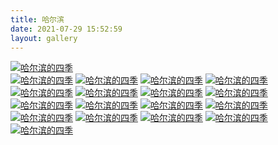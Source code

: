 ```yaml
---
title: 哈尔滨
date: 2021-07-29 15:52:59
layout: gallery
---
```


[![哈尔滨的四季](harbin/thumbnails/thumb_IMG_20200614_115201.jpg "家")](harbin/IMG_20200614_115201.jpg)         
[![哈尔滨的四季](harbin/thumbnails/thumb_IMG_20200623_165025.jpg "家")](harbin/IMG_20200623_165025.jpg)
[![哈尔滨的四季](harbin/thumbnails/thumb_IMG_20200623_165030.jpg "家")](harbin/IMG_20200623_165030.jpg)
[![哈尔滨的四季](harbin/thumbnails/thumb_IMG_20200627_153214.jpg "家")](harbin/IMG_20200627_153214.jpg)
[![哈尔滨的四季](harbin/thumbnails/thumb_IMG_20200627_154056.jpg "家")](harbin/IMG_20200627_154056.jpg)
[![哈尔滨的四季](harbin/thumbnails/thumb_IMG_20200627_154104.jpg "家")](harbin/IMG_20200627_154104.jpg)
[![哈尔滨的四季](harbin/thumbnails/thumb_IMG_20200627_182758.jpg "家")](harbin/IMG_20200627_182758.jpg)
[![哈尔滨的四季](harbin/thumbnails/thumb_IMG_20200627_182802.jpg "家")](harbin/IMG_20200627_182802.jpg)
[![哈尔滨的四季](harbin/thumbnails/thumb_IMG_20200627_182812.jpg "家")](harbin/IMG_20200627_182812.jpg)
[![哈尔滨的四季](harbin/thumbnails/thumb_IMG_20200627_190507.jpg "家")](harbin/IMG_20200627_190507.jpg)
[![哈尔滨的四季](harbin/thumbnails/thumb_IMG_20200627_190510.jpg "家")](harbin/IMG_20200627_190510.jpg)
[![哈尔滨的四季](harbin/thumbnails/thumb_IMG_20200630_174942.jpg "家")](harbin/IMG_20200630_174942.jpg)
[![哈尔滨的四季](harbin/thumbnails/thumb_IMG_20200630_174946.jpg "家")](harbin/IMG_20200630_174946.jpg)
[![哈尔滨的四季](harbin/thumbnails/thumb_IMG_20200630_174953.jpg "家")](harbin/IMG_20200630_174953.jpg)
[![哈尔滨的四季](harbin/thumbnails/thumb_IMG_20200630_175013.jpg "家")](harbin/IMG_20200630_175013.jpg)
[![哈尔滨的四季](harbin/thumbnails/thumb_IMG_20200630_175019.jpg "家")](harbin/IMG_20200630_175019.jpg)
[![哈尔滨的四季](harbin/thumbnails/thumb_IMG_20200704_160719.jpg "家")](harbin/IMG_20200704_160719.jpg)
[![哈尔滨的四季](harbin/thumbnails/thumb_IMG_20200704_172334.jpg "家")](harbin/IMG_20200704_172334.jpg)
